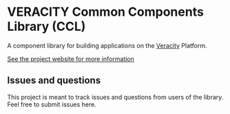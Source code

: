 # VERACITY Common Components Library (CCL)
A component library for building applications on the [Veracity](https://www.veracity.com) Platform.

[See the project website for more information](https://veracitydocs-devtest.azurewebsites.net)

## Issues and questions
This project is meant to track issues and questions from users of the library. Feel free to submit issues here.
